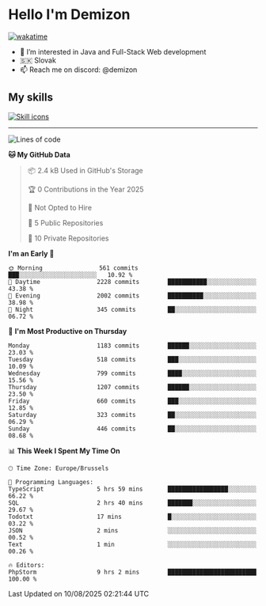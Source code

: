 # Hello I'm Demizon
[![wakatime](https://wakatime.com/badge/user/6ad1949f-d6d7-44f9-9eee-c35e54cc499b.svg)](https://wakatime.com/@6ad1949f-d6d7-44f9-9eee-c35e54cc499b)
- 👀 I’m interested in Java and Full-Stack Web development
- 🇸🇰 Slovak
- 📫 Reach me on discord: @demizon

## My skills
[![Skill icons](https://skillicons.dev/icons?i=java,js,ts,html,css,react,nextjs,tailwind,supabase,py,git,docker,linux,mysql,postgres,mongo&theme=dark)](https://github.com/Demizon3433)

---

<!--START_SECTION:waka-->
![Lines of code](https://img.shields.io/badge/From%20Hello%20World%20I%27ve%20Written-1.6%20million%20lines%20of%20code-blue)

**🐱 My GitHub Data** 

> 📦 2.4 kB Used in GitHub's Storage 
 > 
> 🏆 0 Contributions in the Year 2025
 > 
> 🚫 Not Opted to Hire
 > 
> 📜 5 Public Repositories 
 > 
> 🔑 10 Private Repositories 
 > 
**I'm an Early 🐤** 

```text
🌞 Morning                561 commits         ███░░░░░░░░░░░░░░░░░░░░░░   10.92 % 
🌆 Daytime                2228 commits        ███████████░░░░░░░░░░░░░░   43.38 % 
🌃 Evening                2002 commits        ██████████░░░░░░░░░░░░░░░   38.98 % 
🌙 Night                  345 commits         ██░░░░░░░░░░░░░░░░░░░░░░░   06.72 % 
```
📅 **I'm Most Productive on Thursday** 

```text
Monday                   1183 commits        ██████░░░░░░░░░░░░░░░░░░░   23.03 % 
Tuesday                  518 commits         ███░░░░░░░░░░░░░░░░░░░░░░   10.09 % 
Wednesday                799 commits         ████░░░░░░░░░░░░░░░░░░░░░   15.56 % 
Thursday                 1207 commits        ██████░░░░░░░░░░░░░░░░░░░   23.50 % 
Friday                   660 commits         ███░░░░░░░░░░░░░░░░░░░░░░   12.85 % 
Saturday                 323 commits         ██░░░░░░░░░░░░░░░░░░░░░░░   06.29 % 
Sunday                   446 commits         ██░░░░░░░░░░░░░░░░░░░░░░░   08.68 % 
```


📊 **This Week I Spent My Time On** 

```text
🕑︎ Time Zone: Europe/Brussels

💬 Programming Languages: 
TypeScript               5 hrs 59 mins       █████████████████░░░░░░░░   66.22 % 
SQL                      2 hrs 40 mins       ███████░░░░░░░░░░░░░░░░░░   29.67 % 
Todotxt                  17 mins             █░░░░░░░░░░░░░░░░░░░░░░░░   03.22 % 
JSON                     2 mins              ░░░░░░░░░░░░░░░░░░░░░░░░░   00.52 % 
Text                     1 min               ░░░░░░░░░░░░░░░░░░░░░░░░░   00.26 % 

🔥 Editors: 
PhpStorm                 9 hrs 2 mins        █████████████████████████   100.00 % 
```


 Last Updated on 10/08/2025 02:21:44 UTC
<!--END_SECTION:waka-->

